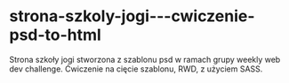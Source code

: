 # strona-szkoly-jogi---cwiczenie-psd-to-html
Strona szkoły jogi stworzona z szablonu psd w ramach grupy weekly web dev challenge. Ćwiczenie na cięcie szablonu, RWD, z użyciem SASS. 
